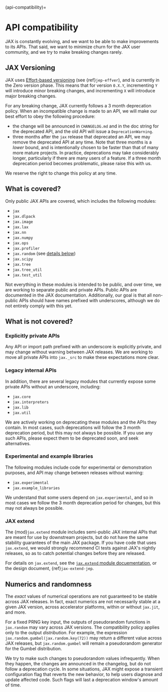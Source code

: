 (api-compatibility)=

# API compatibility

<!--* freshness: { reviewed: '2023-07-18' } *-->

JAX is constantly evolving, and we want to be able to make improvements to its
APIs. That said, we want to minimize churn for the JAX user community, and we
try to make breaking changes rarely.

## JAX Versioning
JAX uses [Effort-based versioning](https://jacobtomlinson.dev/effver/) (see
{ref}`jep-effver`), and is currently in the Zero version phase.
This means that for version `0.X.Y`, incrementing `Y` will introduce minor
breaking changes, and incrementing `X` will introduce major breaking changes.

For any breaking change, JAX currently follows a 3 month deprecation policy.
When an incompatible change is made to an API, we will make our best effort
to obey the following procedure:
* the change will be announced in `CHANGELOG.md` and in the doc string for the
  deprecated API, and the old API will issue a `DeprecationWarning`.
* three months after the `jax` release that deprecated an API, we may remove the
  deprecated API at any time. Note that three months is a *lower* bound, and is
  intentionally chosen to be faster than that of many more mature projects. In
  practice, deprecations may take considerably longer, particularly if there are
  many users of a feature. If a three month deprecation period becomes
  problematic, please raise this with us.

We reserve the right to change this policy at any time.

## What is covered?

Only public JAX APIs are covered, which includes the following modules:

* `jax`
* `jax.dlpack`
* `jax.image`
* `jax.lax`
* `jax.nn`
* `jax.numpy`
* `jax.ops`
* `jax.profiler`
* `jax.random` (see [details below](#numerics-and-randomness))
* `jax.scipy`
* `jax.tree`
* `jax.tree_util`
* `jax.test_util`

Not everything in these modules is intended to be public, and over time, we
are working to separate public and private APIs. Public APIs are documented
in the JAX documentation.
Additionally, our goal is that all non-public APIs should have names
prefixed with underscores, although we do not entirely comply with this yet.

## What is not covered?

### Explicitly private APIs
Any API or import path prefixed with an underscore is explicitly private,
and may change without warning between JAX releases. We are working to move
all private APIs into `jax._src` to make these expectations more clear.

### Legacy internal APIs
In addition, there are several legacy modules that currently expose some
private APIs without an underscore, including:

- `jax.core`
- `jax.interpreters`
- `jax.lib`
- `jax.util`

We are actively working on deprecating these modules and the APIs they contain.
In most cases, such deprecations will follow the 3 month deprecation period,
but this may not always be possible. If you use any such APIs, please expect
them to be deprecated soon, and seek alternatives.

### Experimental and example libraries
The following modules include code for experimental or demonstration purposes,
and API may change between releases without warning:

* `jax.experimental`
* `jax.example_libraries`

We understand that some users depend on `jax.experimental`, and so in most cases
we follow the 3 month deprecation period for changes, but this may not always be
possible.

### JAX extend
The {mod}`jax.extend` module includes semi-public JAX internal APIs that are
meant for use by downstream projects, but do not have the same stability
guarantees of the main JAX package. If you have code that uses `jax.extend`,
we would strongly recommend CI tests against JAX's nightly releases, so as to
catch potential changes before they are released.

For details on `jax.extend`, see the [`jax.extend` module docuementation](https://jax.readthedocs.io/en/latest/jax.extend.html), or the design document, {ref}`jax-extend-jep`.

## Numerics and randomness

The *exact* values of numerical operations are not guaranteed to be
stable across JAX releases. In fact, exact numerics are not
necessarily stable at a given JAX version, across accelerator
platforms, within or without `jax.jit`, and more.

For a fixed PRNG key input, the outputs of pseudorandom functions in
`jax.random` may vary across JAX versions. The compatibility policy
applies only to the output *distribution*. For example, the expression
`jax.random.gumbel(jax.random.key(72))` may return a different value
across JAX releases, but `jax.random.gumbel` will remain a
pseudorandom generator for the Gumbel distribution.

We try to make such changes to pseudorandom values infrequently. When
they happen, the changes are announced in the changelog, but do not
follow a deprecation cycle. In some situations, JAX might expose a
transient configuration flag that reverts the new behavior, to help
users diagnose and update affected code. Such flags will last a
deprecation window's amount of time.
